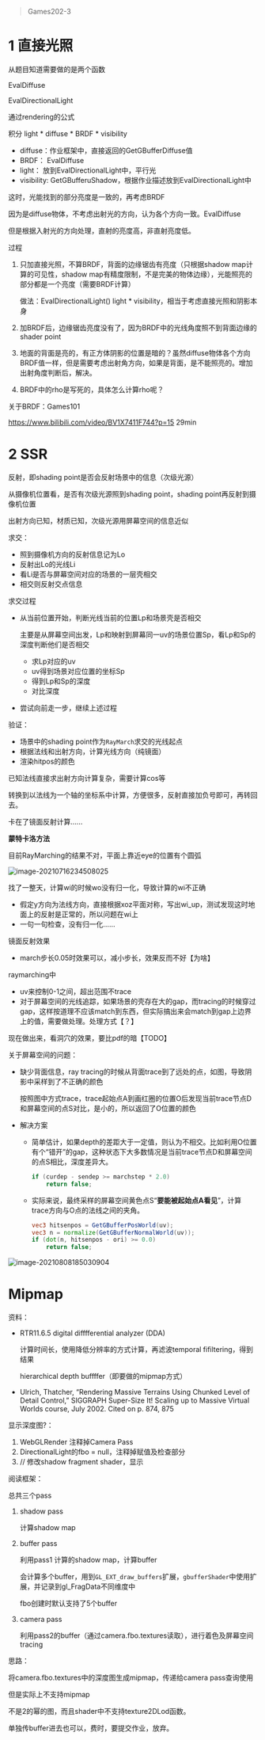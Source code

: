 > Games202-3

# 1 直接光照

从题目知道需要做的是两个函数

EvalDiffuse

EvalDirectionalLight

通过rendering的公式

积分 light * diffuse * BRDF * visibility

- diffuse：作业框架中，直接返回的GetGBufferDiffuse值
- BRDF： EvalDiffuse
- light： 放到EvalDirectionalLight中，平行光
- visibility: GetGBufferuShadow，根据作业描述放到EvalDirectionalLight中



这时，光能找到的部分亮度是一致的，再考虑BRDF

因为是diffuse物体，不考虑出射光的方向，认为各个方向一致。EvalDiffuse

但是根据入射光的方向处理，直射的亮度高，非直射亮度低。



过程

1. 只加直接光照，不算BRDF，背面的边缘锯齿有亮度（只根据shadow map计算的可见性，shadow map有精度限制，不是完美的物体边缘），光能照亮的部分都是一个亮度（需要BRDF计算）

   做法：EvalDirectionalLight() light * visibility，相当于考虑直接光照和阴影本身

2. 加BRDF后，边缘锯齿亮度没有了，因为BRDF中的光线角度照不到背面边缘的shader point

3. 地面的背面是亮的，有正方体阴影的位置是暗的？虽然diffuse物体各个方向BRDF值一样，但是需要考虑出射角方向，如果是背面，是不能照亮的。增加出射角度判断后，解决。

4. BRDF中的rho是写死的，具体怎么计算rho呢？



关于BRDF：Games101

https://www.bilibili.com/video/BV1X7411F744?p=15 29min

# 2 SSR

反射，即shading point是否会反射场景中的信息（次级光源）

从摄像机位置看，是否有次级光源照到shading point，shading point再反射到摄像机位置

出射方向已知，材质已知，次级光源用屏幕空间的信息近似



求交：

- 照到摄像机方向的反射信息记为Lo
- 反射出Lo的光线Li
- 看Li是否与屏幕空间对应的场景的一层壳相交
- 相交则反射交点信息



求交过程

- 从当前位置开始，判断光线当前的位置Lp和场景壳是否相交

  主要是从屏幕空间出发，Lp和映射到屏幕同一uv的场景位置Sp，看Lp和Sp的深度判断他们是否相交

  - 求Lp对应的uv
  - uv得到场景对应位置的坐标Sp
  - 得到Lp和Sp的深度
  - 对比深度

- 尝试向前走一步，继续上述过程



验证：

- 场景中的shading point作为`RayMarch`求交的光线起点
- 根据法线和出射方向，计算光线方向（纯镜面）
- 渲染hitpos的颜色



已知法线直接求出射方向计算复杂，需要计算cos等

转换到以法线为一个轴的坐标系中计算，方便很多，反射直接加负号即可，再转回去。

卡在了镜面反射计算……



**蒙特卡洛方法**



目前RayMarching的结果不对，平面上靠近eye的位置有个圆弧

![image-20210716234508025](C:\liujuanjuan\github-plainliu\Games\Games202\Assignment3\NOTES.assets\image-20210716234508025.png)

找了一整天，计算wi的时候wo没有归一化，导致计算的wi不正确

- 假定y方向为法线方向，直接根据xoz平面对称，写出wi_up，测试发现这时地面上的反射是正常的，所以问题在wi上
- 一句一句检查，没有归一化……

镜面反射效果

- march步长0.05时效果可以，减小步长，效果反而不好【为啥】



raymarching中

- uv来控制0-1之间，超出范围不trace
- 对于屏幕空间的光线追踪，如果场景的壳存在大的gap，而tracing的时候穿过gap，这样按道理不应该match到东西，但实际搞出来会match到gap上边界上的值，需要做处理。处理方式【？】



现在做出来，看洞穴的效果，要比pdf的暗【TODO】



关于屏幕空间的问题：

- 缺少背面信息，ray tracing的时候从背面trace到了远处的点，如图，导致阴影中采样到了不正确的颜色

  按照图中方式trace，trace起始点A到画红圈的位置O后发现当前trace节点D和屏幕空间的点S对比，是小的，所以返回了O位置的颜色

- 解决方案

  - 简单估计，如果depth的差距大于一定值，则认为不相交。比如利用O位置有个“错开”的gap，这种状态下大多数情况是当前trace节点D和屏幕空间的点S相比，深度差异大。

    ```glsl
    if (curdep - sendep >= marchstep * 2.0)
        return false;
    ```

    

  - 实际来说，最终采样的屏幕空间黄色点S“**要能被起始点A看见**”，计算trace方向与O点的法线之间的夹角。

    ```glsl
    vec3 hitsenpos = GetGBufferPosWorld(uv);
    vec3 n = normalize(GetGBufferNormalWorld(uv));
    if (dot(n, hitsenpos - ori) >= 0.0)
        return false;
    ```

    

![image-20210808185030904](NOTES.assets\image-20210808185030904.png)



# Mipmap

资料：

- RTR11.6.5
  digital difffferential analyzer (DDA)

  计算时间长，使用降低分辨率的方式计算，再滤波temporal fifiltering，得到结果

  hierarchical depth buffffer（即要做的mipmap方式）

- Ulrich, Thatcher, “Rendering Massive Terrains Using Chunked Level of Detail Control,” SIGGRAPH Super-Size It! Scaling up to Massive Virtual Worlds course, July 2002. Cited on p. 874, 875

显示深度图?：

1. WebGLRender 注释掉Camera Pass
2. DirectionalLight的fbo = null，注释掉赋值及检查部分
3. // 修改shadow fragment shader，显示



阅读框架：

总共三个pass

1. shadow pass

   计算shadow map

2. buffer pass

   利用pass1 计算的shadow map，计算buffer

   会计算多个buffer，用到`GL_EXT_draw_buffers`扩展，`gbufferShader`中使用扩展，并记录到gl_FragData不同维度中

   fbo创建时默认支持了5个buffer

3. camera pass

   利用pass2的buffer（通过camera.fbo.textures读取），进行着色及屏幕空间tracing



思路：

将camera.fbo.textures中的深度图生成mipmap，传递给camera pass查询使用



但是实际上不支持mipmap

不是2的幂的图，而且shader中不支持texture2DLod函数。

单独传buffer进去也可以，费时，要提交作业，放弃。

